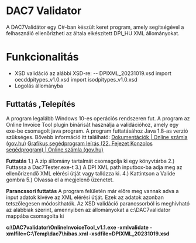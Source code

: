 # DAC7 Validator

A DAC7Validátor egy C#-ban készült keret program, amely segítségével a felhasználó ellenőrizheti az általa elkészített DPI_HU XML állományokat.

# Funkcionalitás
- XSD validáció az alábbi XSD-re:
-- DPIXML_20231019.xsd
import  oecddpitypes_v1.0.xsd
import isodpitypes_v1.0.xsd
- Logolás állományba

## Futtatás ,Telepítés

A program legalább Windows 10-es operációs rendszeren fut.
A program az Online Invoice Tool plugin binárisát használja a validációhoz, amely egy exe-be csomagolt java program. A program futtatásához Java 1.8-as verzió szükséges. 
Bővebb információ itt található:
[Dokumentációk | Online számla (gov.hu)](https://onlineszamla.nav.gov.hu/dokumentaciok)
[Grafikus segédprogram leírás (22. Fejezet Konzolos segédprogram) | Online számla (gov.hu)](https://onlineszamla.nav.gov.hu/api/files/container/download/Online%20Sz%C3%A1mla_fejleszt%C3%A9si_seg%C3%A9deszk%C3%B6z_GUI_v2.0.pdf) 

**Futtatás**
1.) A zip állomány tartalmát csomagolja ki egy könyvtárba
2.) Futtassa a Dac7Tester.exe-t
3.) A DPI XML path inputbox-ba adja meg az ellenőrizendő XML elérési útját vagy tallózza ki.
4.) Kattintson a Valide gombra
5.) Olvassa el a megjelenő üzenetet.

**Parancssori futtatás**
A program felületén már előre meg vannak adva a input adatok kivéve az XML elérési útját. Ezek az adatok azonban tetszőlegesen módosíthatók.
Az XSD validáció parancssorból is meghívható az alábbiak szerint, amennyiben az állományokat a c:\DAC7validator mappába csomagolta ki

**c:\DAC7validator\OnlineInvoiceTool_v1.1.exe -xmlvalidate -xmlfile=C:\Temp\dac7\hibas.xml -xsdfile=DPIXML_20231019.xsd**
